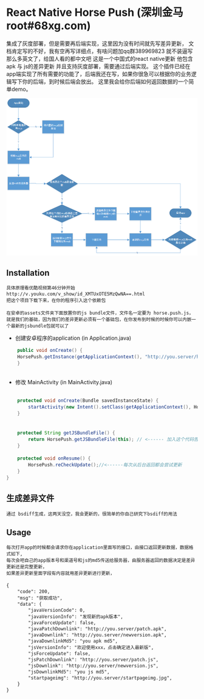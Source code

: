 # React Native Horse Push (深圳金马 root#68xg.com)
集成了灰度部署，但是需要再后端实现，这里因为没有时间就先写差异更新，
文档肯定写的不好，我有空再写详细点，有啥问题加qq群389969823
就不装逼写那么多英文了，给国人看的都中文吧
这是一个中国式的react native更新 他包含 apk 与 js的差异更新
并且支持灰度部署，需要通过后端实现。
这个插件已经在app端实现了所有需要的功能了，后端我还在写，如果你很急可以根据你的业务逻辑写下你的后端，到时候后端会放出。
这里我会给你后端如何返回数据的一个简单demo。

![业务流程图](readme/visio1.png)


## Installation
	具体原理看优酷视频第46分钟开始 http://v.youku.com/v_show/id_XMTUxOTE5MzQwNA==.html
	把这个项目下载下来，在你的程序引入这个依赖包
	
	在安卓的assets文件夹下面放置你的js bundle文件，文件名一定要为 horse.push.js，就是我们的基础，因为我们的差异更新必须有一个基础包，在你发布到时候的时候你可以内嵌一个最新的jsbundle包就可以了


* 创建安卓程序的application (in Application.java)

```java
	public void onCreate() {
	HorsePush.getInstance(getApplicationContext(), "http://you.server/horsepush", "you_channel");// <------ 加入这个代码
    }
	
```



* 修改 MainActivity (in MainActivity.java)

```java

    protected void onCreate(Bundle savedInstanceState) {
        startActivity(new Intent().setClass(getApplicationContext(), HorsePushStartPage.class));// <------ 加入这个代码，使用启动屏
    }


    protected String getJSBundleFile() {
        return HorsePush.getJSBundleFile(this); // <------ 加入这个代码告诉rn通过本地启动
    } 

    protected void onResume() {
        HorsePush.reCheckUpdate();//<------每次从后台返回都会尝试更新
    }
}
```


## 生成差异文件 

	通过 bsdiff生成，这两天没空，我会更新的，很简单的你自己研究下bsdiff的用法

## Usage

	每次打开app的时候都会请求你在application里面写的接口，由接口返回更新数据，数据格式如下,
	每次会吧自己的app版本号和渠道号和js的md5传送给服务器，由服务器返回的数据决定是差异更新还是完整更新，
	如果差异更新里面字段有内容就用差异更新进行更新，
	
	{
		"code": 200,
		"msg": "获取成功",
		"data": {
			"javaVersionCode": 0,
			"javaVersionInfo": "发现新的apk版本",
			"javaForceUpdate": false,
			"javaPatchDownlink": "http://you.server/patch.apk",
			"javaDownlink": "http://you.server/newversion.apk",
			"javaDownlinkMd5": "you apk md5",
			"jsVersionInfo": "欢迎使用xxx，点击确定进入最新版",
			"jsForceUpdate": false,
			"jsPatchDownlink": "http://you.server/patch.js",
			"jsDownlink": "http://you.server/newversion.js",
			"jsDownlinkMd5": "you js md5",
			"startpageimg": "http://you.server/startpageimg.jpg",
		}
	}
	
	
	
	
	
